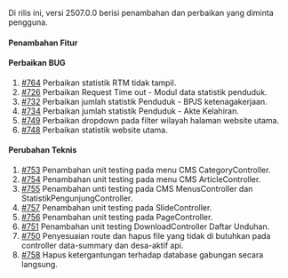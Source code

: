 Di rilis ini, versi 2507.0.0 berisi penambahan dan perbaikan yang diminta pengguna.

#### Penambahan Fitur



#### Perbaikan BUG

1. [#764](https://github.com/OpenSID/OpenKab/issues/764) Perbaikan statistik RTM tidak tampil.
2. [#726](https://github.com/OpenSID/OpenKab/issues/726) Perbaikan Request Time out - Modul data statistik penduduk.
3. [#732](https://github.com/OpenSID/OpenKab/issues/732) Perbaikan jumlah statistik Penduduk - BPJS ketenagakerjaan.
4. [#734](https://github.com/OpenSID/OpenKab/issues/734) Perbaikan jumlah statistik Penduduk - Akte Kelahiran.
5. [#749](https://github.com/OpenSID/OpenKab/issues/749) Perbaikan dropdown pada filter wilayah halaman website utama.
6. [#748](https://github.com/OpenSID/OpenKab/issues/748) Perbaikan statistik website utama.

#### Perubahan Teknis

1. [#753](https://github.com/OpenSID/OpenKab/issues/753) Penambahan unit testing pada menu CMS CategoryController.
2. [#754](https://github.com/OpenSID/OpenKab/issues/754) Penambahan unit testing pada menu CMS ArticleController.
3. [#755](https://github.com/OpenSID/OpenKab/issues/755) Penambahan unti testing pada CMS MenusController dan StatistikPengunjungController.
4. [#757](https://github.com/OpenSID/OpenKab/issues/757) Penambahan unit testing pada SlideController.
5. [#756](https://github.com/OpenSID/OpenKab/issues/756) Penambahan unit testing pada PageController.
6. [#751](https://github.com/OpenSID/OpenKab/issues/751) Penambahan unit testing DownloadController Daftar Unduhan.
7. [#750](https://github.com/OpenSID/OpenKab/issues/750) Penyesuaian route dan hapus file yang tidak di butuhkan pada controller data-summary dan desa-aktif api.
8. [#758](https://github.com/OpenSID/OpenKab/issues/758) Hapus ketergantungan terhadap database gabungan secara langsung.